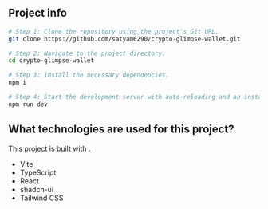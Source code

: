 
## Project info



```sh
# Step 1: Clone the repository using the project's Git URL.
git clone https://github.com/satyam6290/crypto-glimpse-wallet.git

# Step 2: Navigate to the project directory.
cd crypto-glimpse-wallet

# Step 3: Install the necessary dependencies.
npm i

# Step 4: Start the development server with auto-reloading and an instant preview.
npm run dev
```



## What technologies are used for this project?

This project is built with .

- Vite
- TypeScript
- React
- shadcn-ui
- Tailwind CSS


